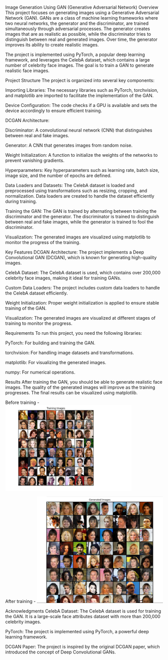 Image Generation Using GAN (Generative Adversarial Network)
Overview
This project focuses on generating images using a Generative Adversarial Network (GAN). GANs are a class of machine learning frameworks where two neural networks, the generator and the discriminator, are trained simultaneously through adversarial processes. The generator creates images that are as realistic as possible, while the discriminator tries to distinguish between real and generated images. Over time, the generator improves its ability to create realistic images.

The project is implemented using PyTorch, a popular deep learning framework, and leverages the CelebA dataset, which contains a large number of celebrity face images. The goal is to train a GAN to generate realistic face images.

Project Structure
The project is organized into several key components:

Importing Libraries: The necessary libraries such as PyTorch, torchvision, and matplotlib are imported to facilitate the implementation of the GAN.

Device Configuration: The code checks if a GPU is available and sets the device accordingly to ensure efficient training.

DCGAN Architecture:

Discriminator: A convolutional neural network (CNN) that distinguishes between real and fake images.

Generator: A CNN that generates images from random noise.

Weight Initialization: A function to initialize the weights of the networks to prevent vanishing gradients.

Hyperparameters: Key hyperparameters such as learning rate, batch size, image size, and the number of epochs are defined.

Data Loaders and Datasets: The CelebA dataset is loaded and preprocessed using transformations such as resizing, cropping, and normalization. Data loaders are created to handle the dataset efficiently during training.

Training the GAN: The GAN is trained by alternating between training the discriminator and the generator. The discriminator is trained to distinguish between real and fake images, while the generator is trained to fool the discriminator.

Visualization: The generated images are visualized using matplotlib to monitor the progress of the training.

Key Features
DCGAN Architecture: The project implements a Deep Convolutional GAN (DCGAN), which is known for generating high-quality images.

CelebA Dataset: The CelebA dataset is used, which contains over 200,000 celebrity face images, making it ideal for training GANs.

Custom Data Loaders: The project includes custom data loaders to handle the CelebA dataset efficiently.

Weight Initialization: Proper weight initialization is applied to ensure stable training of the GAN.

Visualization: The generated images are visualized at different stages of training to monitor the progress.

Requirements
To run this project, you need the following libraries:

PyTorch: For building and training the GAN.

torchvision: For handling image datasets and transformations.

matplotlib: For visualizing the generated images.

numpy: For numerical operations.

Results
After training the GAN, you should be able to generate realistic face images. The quality of the generated images will improve as the training progresses. The final results can be visualized using matplotlib.

Before training -
                 <img src="Screenshot 2025-07-24 232054.png" alt="Sample 1" width="400"/>

After training -
                  <img src="Screenshot 2025-07-24 232114.png" alt="Sample 2" width="400"/>

Acknowledgments
CelebA Dataset: The CelebA dataset is used for training the GAN. It is a large-scale face attributes dataset with more than 200,000 celebrity images.

PyTorch: The project is implemented using PyTorch, a powerful deep learning framework.

DCGAN Paper: The project is inspired by the original DCGAN paper, which introduced the concept of Deep Convolutional GANs.

